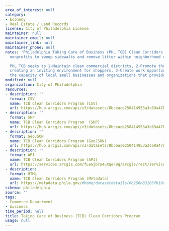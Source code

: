 ```yaml
---
area_of_interest: null
category:
- Economy
- Real Estate / Land Records
license: City of Philadelphia License
maintainer: null
maintainer_email: null 
maintainer_link: null
maintainer_phone: null
notes: 'Philadelphia Taking Care of Business (PHL TCB) Clean Corridors Program funds community-based
  nonprofits to sweep sidewalks and remove litter within neighborhood commercial corridors.

  PHL TCB seeks to 1-Maintain clean commercial districts, 2-Promote the economic success of neighborhood businesses by
  creating an inviting environment for shoppers, 3-Create work opportunities for Philadelphians, 4-Grow
  the capacity of local small businesses and organizations that provide cleaning services.'
modified: null
organization: City of Philadelphia
resources:
- description: ''
  format: CSV
  name: TCB Clean Corridors Program (CSV)
  url: https://hub.arcgis.com/api/v3/datasets/8bceace250414953a3c69a47bff6febc_0/downloads/data?format=csv&spatialRefId=3857&where=1%3D1
- description: ''
  format: SHP
  name: TCB Clean Corridors Program  (SHP)
  url: https://hub.arcgis.com/api/v3/datasets/8bceace250414953a3c69a47bff6febc_0/downloads/data?format=shp&spatialRefId=3857&where=1%3D1
- description: ''
  format: GeoJSON
  name: TCB Clean Corridors Program (GeoJSON)
  url: https://hub.arcgis.com/api/v3/datasets/8bceace250414953a3c69a47bff6febc_0/downloads/data?format=geojson&spatialRefId=4326&where=1%3D1  
- description: ''
  format: API
  name: TCB Clean Corridors Program (API)
  url: https://services.arcgis.com/fLeGjb7u4uXqeF9q/arcgis/rest/services/taking_care_of_business/FeatureServer/0/query?outFields=*&where=1%3D1
- description:
  format: HTML
  name: TCB Clean Corridors Program (Metadata)
  url: https://metadata.phila.gov/#home/datasetdetails/66256b83105fb100283b593f/representationdetails/66256b83105fb100283b596a/
schema: philadelphia
source: ''
tags:
- Commerce Department
- business
time_period: null
title: Taking Care of Business (TCB) Clean Corridors Program
usage: null
---
```

